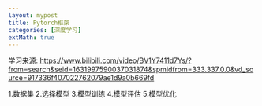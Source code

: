 ```yaml
---
layout: mypost
title: Pytorch框架
categories: [深度学习]
extMath: true
---
```


学习来源:
https://www.bilibili.com/video/BV1Y7411d7Ys/?from=search&seid=1631997590037031874&spmidfrom=333.337.0.0&vd_source=917336f407022762079ae1d9a0b669fd

1.数据集
2.选择模型
3.模型训练 
4.模型评估
5.模型优化







